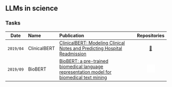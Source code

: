 ## LLMs in science
### Tasks

|   Date    |     Name     | Publication | Repositories |
| :-------: | :---------- | :--------- | :---------: |
| `2019/04` | ClinicalBERT |  [ClinicalBERT: Modeling Clinical Notes and Predicting Hospital Readmission](https://arxiv.org/abs/1904.05342) | [🤗](https://huggingface.co/medicalai/ClinicalBERT) |
| `2019/09` | BioBERT      |  [BioBERT: a pre-trained biomedical language representation model for biomedical text mining](https://academic.oup.com/bioinformatics/article/36/4/1234/5566506) | [<img src="../assets/github-mark-white.svg" width="25" />](https://github.com/naver/biobert-pretrained) | 
